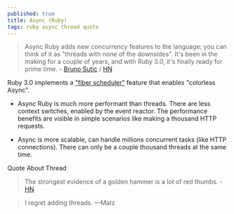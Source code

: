 ```yaml
---
published: true
title: Async (Ruby)
tags: ruby async thread quote
---
```

> Async Ruby adds new concurrency features to the language; you can think of it as "threads with none of the downsides". It's been in the making for a couple of years, and with Ruby 3.0, it's finally ready for prime time. - [Bruno Sutic](https://brunosutic.com/blog/async-ruby) / [HN](https://news.ycombinator.com/item?id=29049881)

Ruby 3.0 implements a ["fiber scheduler"](https://noteflakes.com/articles/2021-10-20-explaining-ruby-fibers) feature that enables "colorless Async".

- Async Ruby is much more performant than threads. There are less context switches, enabled by the event reactor. The performance benefits are visible in simple scenarios like making a thousand HTTP requests.

- Async is more scalable, can handle millions concurrent tasks (like HTTP connections). There can only be a couple thousand threads at the same time.


Quote About Thread
> The strongest evidence of a golden hammer is a lot of red thumbs. - [HN](https://news.ycombinator.com/item?id=29051700)

> I regret adding threads. —Matz 

